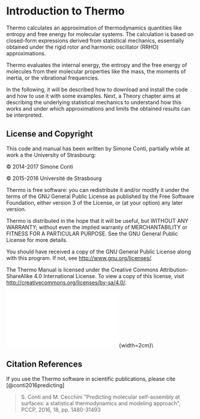 
Introduction to Thermo
======================

Thermo calculates an approximation of thermodynamics quantities like entropy
and free energy for molecular systems. The calculation is based on closed-form
expressions derived from statistical mechanics, essentially obtained under the
rigid rotor and harmonic oscillator (RRHO) approximations.

Thermo evaluates the internal energy, the entropy and the free energy of
molecules from their molecular properties like the mass, the moments of
inertia, or the vibrational frequencies. 

In the following, it will be described how to download and install the code and
how to use it with some examples. Next, a Theory chapter aims at describing the
underlying statistical mechanics to understand how this works and under which
approximations and limits the obtained results can be interpreted.


License and Copyright
---------------------

This code and manual has been written by Simone Conti, partially while at work
a the University of Strasbourg:

&copy; 2014-2017 Simone Conti

&copy; 2015-2016 Université de Strasbourg

Thermo is free software: you can redistribute it and/or modify it under the
terms of the GNU General Public License as published by the Free Software 
Foundation, either version 3 of the License, or (at your option) any later 
version.

Thermo is distributed in the hope that it will be useful, but WITHOUT ANY 
WARRANTY; without even the implied warranty of MERCHANTABILITY or FITNESS 
FOR A PARTICULAR PURPOSE. See the GNU General Public License for more 
details.

You should have received a copy of the GNU General Public License
along with this program.  If not, see <http://www.gnu.org/licenses/>.

The Thermo Manual is licensed under the Creative Commons 
Attribution-ShareAlike 4.0 International License. To view a copy of this 
license, visit http://creativecommons.org/licenses/by-sa/4.0/.

![](doc/cc-by-sa.pdf){width=2cm}\


Citation References
-------------------

If you use the Thermo software in scientific publications, please cite
[@conti2016predicting]

> S. Conti and M. Cecchini "Predicting molecular self-assembly at surfaces:
> a statistical thermodynamics and modeling approach", PCCP, 2016, 18, pp. 1480-31493

